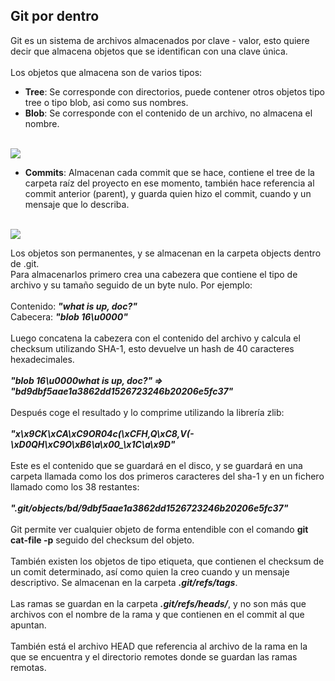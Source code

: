 <h2>Git por dentro</h2>

Git es un sistema de archivos almacenados por clave - valor, esto quiere decir que almacena objetos que se identifican con una clave única.
<br><br>
Los objetos que almacena son de varios tipos:

- <b>Tree</b>: Se corresponde con directorios, puede contener otros objetos tipo tree o tipo blob, asi como sus nombres.
- <b>Blob</b>: Se corresponde con el contenido de un archivo, no almacena el nombre.
<br>
<img src="https://git-scm.com/book/en/v2/images/data-model-1.png">
<br>

- <b>Commits</b>: Almacenan cada commit que se hace, contiene el tree de la carpeta raíz del proyecto en ese momento, también hace referencia al commit anterior (parent), y guarda quien hizo el commit, cuando y un mensaje que lo describa.

<br>
<img src="https://git-scm.com/book/en/v2/images/data-model-3.png">
<br>

Los objetos son permanentes, y se almacenan en la carpeta objects dentro de .git. <br>
Para almacenarlos primero crea una cabezera que contiene el tipo de archivo y su tamaño seguido de un byte nulo. Por ejemplo:<br><br>
Contenido: <i><b>"what is up, doc?"</b></i>
<br>
Cabecera: <i><b>"blob 16\u0000"</b></i>
<br><br>
Luego concatena la cabezera con el contenido del archivo y calcula el checksum utilizando SHA-1, esto devuelve un hash de 40 caracteres hexadecimales.<br><br>
<i><b>"blob 16\u0000what is up, doc?" => "bd9dbf5aae1a3862dd1526723246b20206e5fc37" </b></i>
<br><br>
Después coge el resultado y lo comprime utilizando la librería zlib:<br><br>
<i><b>"x\x9CK\xCA\xC9OR04c(\xCFH,Q\xC8,V(-\xD0QH\xC9O\xB6\a\x00_\x1C\a\x9D"</b></i>
<br><br>
Este es el contenido que se guardará en el disco, y se guardará en una carpeta llamada como los dos primeros caracteres del sha-1 y en un fichero llamado como los 38 restantes:<br><br>
<i><b>".git/objects/bd/9dbf5aae1a3862dd1526723246b20206e5fc37"</b></i>
<br><br>
Git permite ver cualquier objeto de forma entendible con el comando <b>git cat-file -p</b> seguido del checksum del objeto.
<br><br>
También existen los objetos de tipo etiqueta, que contienen el checksum de un comit determinado, así como quien la creo cuando y un mensaje descriptivo. Se almacenan en la carpeta <b><i>.git/refs/tags</i></b>.
<br><br>
Las ramas se guardan en la carpeta <b><i>.git/refs/heads/</i></b>, y no son más que archivos con el nombre de la rama y que contienen en el commit al que apuntan.
<br><br>
También está el archivo HEAD que referencia al archivo de la rama en la que se encuentra y el directorio remotes donde se guardan las ramas remotas.


